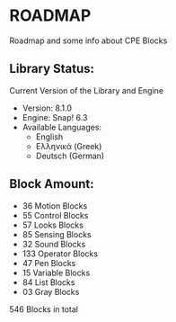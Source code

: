 # ROADMAP

Roadmap and some info about CPE Blocks

## Library Status:
Current Version of the Library and Engine
- Version: 8.1.0
- Engine: Snap! 6.3
- Available Languages:
  - English
  - Ελληνικά (Greek)
  - Deutsch (German)

## Block Amount:
- 36 Motion Blocks
- 55 Control Blocks
- 57 Looks Blocks
- 85 Sensing Blocks
- 32 Sound Blocks
- 133 Operator Blocks
- 47 Pen Blocks
- 15 Variable Blocks
- 84 List Blocks
- 03 Gray Blocks

546 Blocks in total
